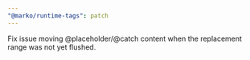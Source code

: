 ```yaml
---
"@marko/runtime-tags": patch
---
```


Fix issue moving @placeholder/@catch content when the replacement range was not yet flushed.
